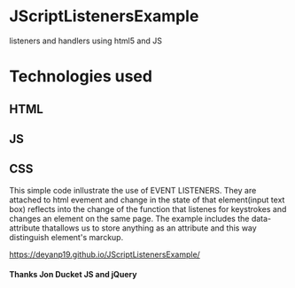 # JScriptListenersExample
listeners and handlers using html5 and JS
# Technologies used
## HTML
## JS
## CSS

This simple code inllustrate the use of EVENT LISTENERS. They are attached to html evement and change in the state of that 
element(input text box) reflects into the change of the function that listenes for keystrokes and changes an element on the same page.
The example includes the data- attribute thatallows us to store anything as an attribute and this way distinguish element's marckup.

https://deyanp19.github.io/JScriptListenersExample/

#### Thanks Jon Ducket JS and jQuery
